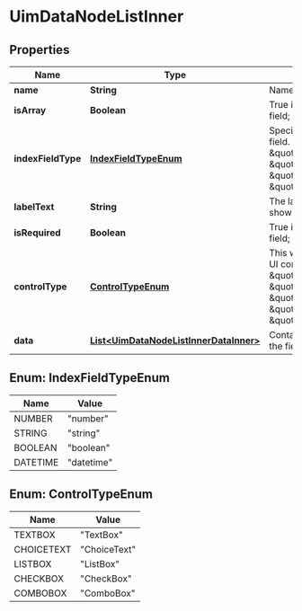 

# UimDataNodeListInner


## Properties

| Name | Type | Description | Notes |
|------------ | ------------- | ------------- | -------------|
|**name** | **String** | Name of the field |  [optional] |
|**isArray** | **Boolean** | True if this is an array field; otherwise, false. |  [optional] |
|**indexFieldType** | [**IndexFieldTypeEnum**](#IndexFieldTypeEnum) | Specifies the type of field. Will be one of \&quot;number\&quot;, \&quot;string\&quot;, \&quot;boolean\&quot;, \&quot;datetime\&quot;. |  [optional] |
|**labelText** | **String** | The label for the field to show in the UI. |  [optional] |
|**isRequired** | **Boolean** | True if this is a required field; otherwise, false. |  [optional] |
|**controlType** | [**ControlTypeEnum**](#ControlTypeEnum) | This will be the type of UI control. Will be one of \&quot;TextBox\&quot;, \&quot;ChoiceText\&quot;, \&quot;ListBox\&quot;, \&quot;CheckBox\&quot;, \&quot;ComboBox\&quot;. |  [optional] |
|**data** | [**List&lt;UimDataNodeListInnerDataInner&gt;**](UimDataNodeListInnerDataInner.md) | Contains all the data for the field(s). |  [optional] |



## Enum: IndexFieldTypeEnum

| Name | Value |
|---- | -----|
| NUMBER | &quot;number&quot; |
| STRING | &quot;string&quot; |
| BOOLEAN | &quot;boolean&quot; |
| DATETIME | &quot;datetime&quot; |



## Enum: ControlTypeEnum

| Name | Value |
|---- | -----|
| TEXTBOX | &quot;TextBox&quot; |
| CHOICETEXT | &quot;ChoiceText&quot; |
| LISTBOX | &quot;ListBox&quot; |
| CHECKBOX | &quot;CheckBox&quot; |
| COMBOBOX | &quot;ComboBox&quot; |



